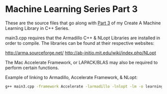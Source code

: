 Machine Learning Series Part 3
=====

These are the source files that go along with [Part 3](http://www.joediv.com/series-create-a-machine-learning-library-in-c-part-3-advanced-minimization-algorithms/)
of my Create A Machine Learning Library in C++ Series.

main3.cpp requires that the Armadillo C++ & NLopt Libraries
are installed in order to compile. The libraries can be
found at their respective websites:

http://arma.sourceforge.net/
http://ab-initio.mit.edu/wiki/index.php/NLopt

The Mac Accelerate Framework, or LAPACK/BLAS may also be required to
perform certain functions.

Example of linking to Armadillo, Accelerate Framework, & NLopt:

```bash
g++ main3.cpp -framework Accelerate -larmadillo -lnlopt -lm -o learning
```
